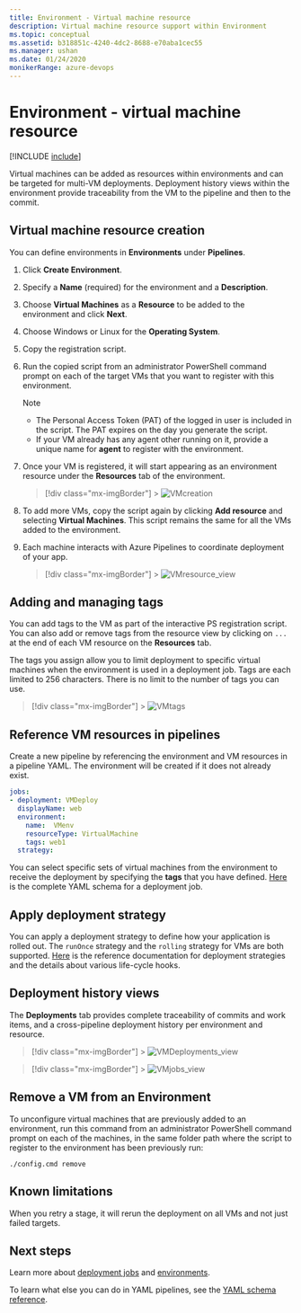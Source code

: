 ```yaml
---
title: Environment - Virtual machine resource
description: Virtual machine resource support within Environment
ms.topic: conceptual
ms.assetid: b318851c-4240-4dc2-8688-e70aba1cec55
ms.manager: ushan
ms.date: 01/24/2020
monikerRange: azure-devops
---
```


# Environment - virtual machine resource

[!INCLUDE [include](../includes/version-team-services.md)]

Virtual machines can be added as resources within environments and can be targeted for multi-VM deployments. Deployment history views within the environment provide traceability from the VM to the pipeline and then to the commit.

## Virtual machine resource creation

You can define environments in **Environments** under **Pipelines**.

1.  Click **Create Environment**.
2.  Specify a **Name** (required) for the environment and a **Description**.
3.  Choose **Virtual Machines** as a **Resource** to be added to the environment and click **Next**.
4.  Choose Windows or Linux for the **Operating System**.
5.  Copy the registration script.
6.  Run the copied script from an administrator PowerShell command prompt on each of the target VMs that you want to register with this environment.
    > [!NOTE]
    >
    > - The Personal Access Token (PAT) of the logged in user is included in the script. The PAT expires on the day you generate the script.
    > - If your VM already has any agent other running on it, provide a unique name for **agent** to register with the environment.
7.  Once your VM is registered, it will start appearing as an environment resource under the **Resources** tab of the environment.

    > [!div class="mx-imgBorder"] > ![VMcreation](media/vm-creation.png)

8.  To add more VMs, copy the script again by clicking **Add resource** and selecting **Virtual Machines**. This script remains the same for all the VMs added to the environment.
9.  Each machine interacts with Azure Pipelines to coordinate deployment of your app.
    > [!div class="mx-imgBorder"] > ![VMresource_view](media/vm-resourceview.png)

## Adding and managing tags

You can add tags to the VM as part of the interactive PS registration script.
You can also add or remove tags from the resource view by clicking on `...` at the end of each VM resource on the **Resources** tab.

The tags you assign allow you to limit deployment to specific virtual machines when the environment is used in a deployment job. Tags are each limited to 256 characters. There is no limit to the number of tags you can use.

> [!div class="mx-imgBorder"] > ![VMtags](media/vm-tags.png)

## Reference VM resources in pipelines

Create a new pipeline by referencing the environment and VM resources in a pipeline YAML. The environment will be created if it does not already exist.

```YAML
jobs:
- deployment: VMDeploy
  displayName: web
  environment:
    name:  VMenv
    resourceType: VirtualMachine
    tags: web1
  strategy:
```

You can select specific sets of virtual machines from the environment to receive the deployment by specifying the **tags** that you have defined.
[Here](https://docs.microsoft.com/azure/devops/pipelines/yaml-schema?view=azure-devops&tabs=schema#deployment-job) is the complete YAML schema for a deployment job.

## Apply deployment strategy

You can apply a deployment strategy to define how your application is rolled out. The `runOnce` strategy and the `rolling` strategy for VMs are both supported.
[Here](https://docs.microsoft.com/azure/devops/pipelines/process/deployment-jobs?view=azure-devops#deployment-strategies) is the reference documentation for deployment strategies and the details about various life-cycle hooks.

## Deployment history views

The **Deployments** tab provides complete traceability of commits and work items, and a cross-pipeline deployment history per environment and resource.

> [!div class="mx-imgBorder"] > ![VMDeployments_view](media/vm-deployments.png)

> [!div class="mx-imgBorder"] > ![VMjobs_view](media/vm-jobsview.png)

## Remove a VM from an Environment

To unconfigure virtual machines that are previously added to an environment, run this command from an administrator PowerShell command prompt on each of the machines, in the same folder path where the script to register to the environment has been previously run:

```
./config.cmd remove
```

## Known limitations

When you retry a stage, it will rerun the deployment on all VMs and not just failed targets.

## Next steps

Learn more about [deployment jobs](deployment-jobs.md) and [environments](environments.md).

To learn what else you can do in YAML pipelines, see the [YAML schema reference](../yaml-schema.md).
